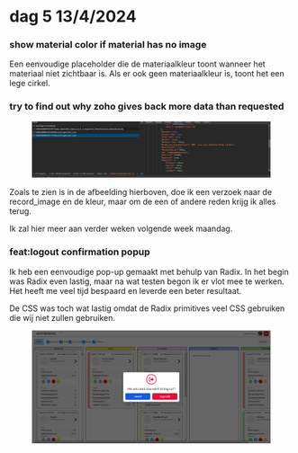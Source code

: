 # dag 5 13/4/2024

### show material color if material has no image&#x20;

Een eenvoudige placeholder die de materiaalkleur toont wanneer het materiaal niet zichtbaar is. Als er ook geen materiaalkleur is, toont het een lege cirkel.

### try to find out why zoho gives back more data than requested&#x20;

<figure><img src="../.gitbook/assets/image (22).png" alt=""><figcaption></figcaption></figure>

Zoals te zien is in de afbeelding hierboven, doe ik een verzoek naar de record\_image en de kleur, maar om de een of andere reden krijg ik alles terug.&#x20;

Ik zal hier meer aan verder weken volgende week maandag.

### feat:logout confirmation popup&#x20;

Ik heb een eenvoudige pop-up gemaakt met behulp van Radix. In het begin was Radix even lastig, maar na wat testen begon ik er vlot mee te werken. Het heeft me veel tijd bespaard en leverde een beter resultaat.&#x20;

De CSS was toch wat lastig omdat de Radix primitives veel CSS gebruiken die wij niet zullen gebruiken.

<figure><img src="../.gitbook/assets/Schermafbeelding 2024-04-13 233643.png" alt=""><figcaption></figcaption></figure>
